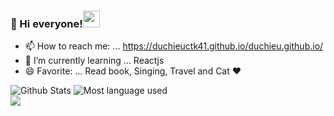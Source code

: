 ### :wave: Hi everyone!<img src="https://user-images.githubusercontent.com/5679180/79618120-0daffb80-80be-11ea-819e-d2b0fa904d07.gif" width="27px">

- 📫 How to reach me: ... https://duchieuctk41.github.io/duchieu.github.io/
- 🌱 I’m currently learning ... Reactjs
- 😄 Favorite: ... Read book, Singing, Travel and Cat ❤️
<div>
  <img alt="Github Stats" src="https://thanh-github-stats.vercel.app/api?username=duchieuctk41&hide=stars&count_private=true&show_icons=true&hide_border=true" />
  <img alt="Most language used" src="https://github-readme-stats.vercel.app/api/top-langs/?username=duchieuctk41&layout=compact&hide_border=true" />
<div>
  
<img src="https://github-readme-stats.vercel.app/api/top-langs/?username=duchieuctk41&layout=compact&theme=vue">
